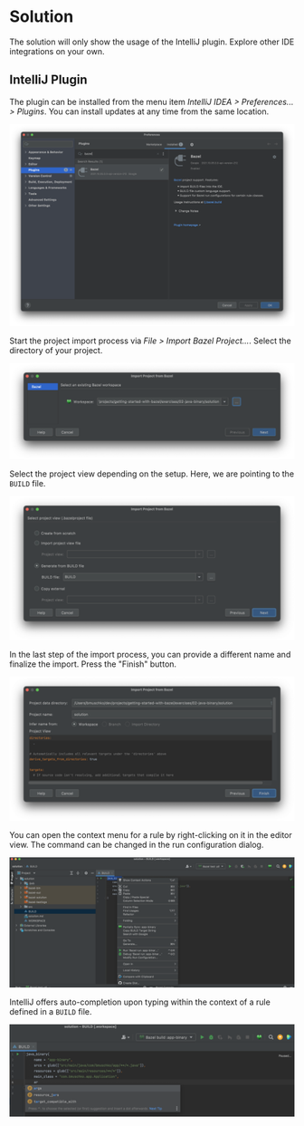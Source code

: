 # Solution

The solution will only show the usage of the IntelliJ plugin. Explore other IDE integrations on your own.

## IntelliJ Plugin

The plugin can be installed from the menu item _IntelliJ IDEA > Preferences... > Plugins_. You can install updates at any time from the same location.

![IntelliJ plugin](./images/intellij-bazel-plugin.png)

Start the project import process via _File > Import Bazel Project..._. Select the directory of your project.

![IntelliJ import 1](./images/intellij-import-project-1.png)

Select the project view depending on the setup. Here, we are pointing to the `BUILD` file.

![IntelliJ import 2](./images/intellij-import-project-2.png)

In the last step of the import process, you can provide a different name and finalize the import. Press the "Finish" button.

![IntelliJ import 3](./images/intellij-import-project-3.png)

You can open the context menu for a rule by right-clicking on it in the editor view. The command can be changed in the run configuration dialog.

![IntelliJ run command](./images/intellij-run-command.png)

IntelliJ offers auto-completion upon typing within the context of a rule defined in a `BUILD` file.

![IntelliJ auto-completion for a BUILD file](./images/intellij-build-auto-completion.png)
